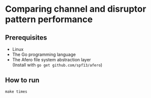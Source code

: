 # Comparing channel and disruptor pattern performance

## Prerequisites

- Linux
- The Go programming language
- The Afero file system abstraction layer<br>
  (Install with `go get github.com/spf13/afero`)

## How to run

```
make times
```
